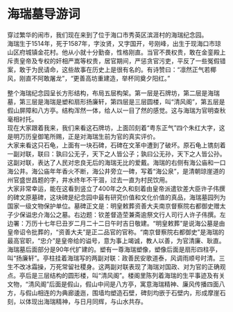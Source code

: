 # 海瑞墓导游词  
穿过繁华的闹市，我们现在来到了位于海口市秀英区滨涯村的海瑞纪念园。  
海瑞生于1514年，死于1587年，字汝贤，又字国开，号刚峰，出生于现海口市琼山区府城镇金花村。他从小就十分勤奋，性格刚直。当官不畏权贵，敢在金銮殿上斥责皇帝及专权的奸相严嵩等权贵，居官期间，严惩贪官污吏，平反了一些冤假错案，敢于为民请命，这些故事在历史上是很有名的。有诗赞曰：“凛然正气若椰风，刚直不阿敢屠龙”，“更善高坊重建造，举杯同奠夕阳红。”  

整个海瑞纪念园呈长方形结构，布局五层构架。第一层是石牌坊，第二层是海瑞墓，第三层是海瑞是塑和扇形扬廉轩，第四层是三层圆楼，叫“清风阁”，第五层是假山屏障和八方亭。结构浑然一体，给人以一目了然的感觉。这与海瑞为官明查秋毫相衬托。  
现在大家跟着我来，我们来看这石牌坊，上面凹刻着“粤东正气”四个朱红大字，这是明万历皇御笔所赐，正是对海瑞生前为官的真实评价。  
大家来看这只石龟，上面有一块石碑，石碑在文革中遭到了破坏。原石龟上镌刻着一副对联，联曰：孰曰公无子，天下之人皆公子；孰曰公无孙，天下之人皆公孙。这副对联，表达了人民对忠良无后的海瑞无比的爱戴。海瑞的右侧有海公庙和一口海公井。海公庙年年香火不断，海公井旁立一碑，写着“海公泉”，是清朝琼崖道的州官盛世昌题的字，井水终年不干涸，过去一直为村民饮用。  
大家非常幸运，能在这看到竖立了400年之久和刻着由皇帝派遣钦差大臣许子伟撰的碑文原墓碑，这块碑是纪念园中最有研究价值和文化价值的真品，海瑞墓园列为国家一级文物保护单位。墓碑正文是：明皇敕葬资善大夫南京督察院右都御史赠太子少保谥忠介海公之墓。右边题：钦差督造茔兼斋逾祭文行人司行人许子伟撰。左边署：万历十七年巳丑岁二月二十二日午时吉日敬建。“明皇敕葬”是说海公墓是由皇帝诏令批葬的，“资善大夫”是正二品官的官称。“南京督察院右都御史”是海瑞的最高官职，“忠介”是皇帝给的谥号，意为事上竭诚，教人以善，为官清廉、耿直。  
海瑞墓后面部分是90年代扩建的。塑有一尊海瑞塑像，塑像后面是扇形四柱亭，叫“扬廉轩”。亭柱挂着海瑞写的两副对联：政善民安歌道泰，风调雨顺号时清。三生不改冰霜操，万死常留社稷身。这两副对联表现了海瑞对国政、对为官的正确观点。亭后是三层结构的圆形楼，叫“清风阁”。楼阁里陈列着海瑞的生平事迹及有关文物，“清风阁”后面是假山，假山中间是八方亭，寓意海瑞精神、廉风传播四面八方，与假山相连的为典廊逶迤，围墙均塑造石壁，碑刻均嵌于石壁内，形成摩崖石刻，以体现出海瑞精神，与日月同辉，与山水共存。  
